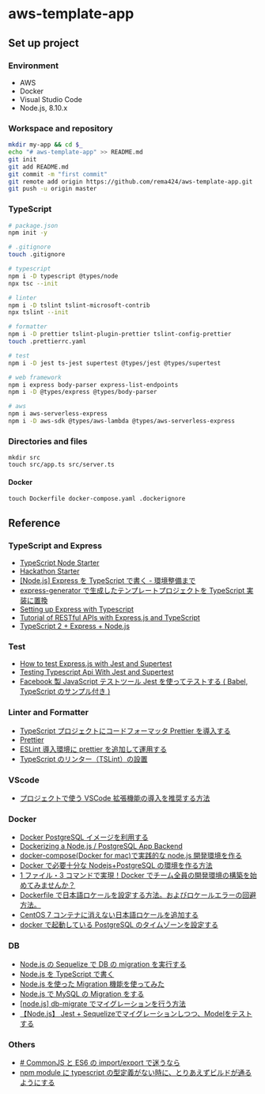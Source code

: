# aws-template-app

## Set up project

### Environment

- AWS
- Docker
- Visual Studio Code
- Node.js, 8.10.x

### Workspace and repository

```bash
mkdir my-app && cd $_
echo "# aws-template-app" >> README.md
git init
git add README.md
git commit -m "first commit"
git remote add origin https://github.com/rema424/aws-template-app.git
git push -u origin master
```

### TypeScript

```bash
# package.json
npm init -y

# .gitignore
touch .gitignore

# typescript
npm i -D typescript @types/node
npx tsc --init

# linter
npm i -D tslint tslint-microsoft-contrib
npx tslint --init

# formatter
npm i -D prettier tslint-plugin-prettier tslint-config-prettier
touch .prettierrc.yaml

# test
npm i -D jest ts-jest supertest @types/jest @types/supertest

# web framework
npm i express body-parser express-list-endpoints
npm i -D @types/express @types/body-parser

# aws
npm i aws-serverless-express
npm i -D aws-sdk @types/aws-lambda @types/aws-serverless-express
```

### Directories and files

```
mkdir src
touch src/app.ts src/server.ts
```

#### Docker

```
touch Dockerfile docker-compose.yaml .dockerignore
```

## Reference

### TypeScript and Express

- [TypeScript Node Starter](https://github.com/Microsoft/TypeScript-Node-Starter#typescript-node-starter)
- [Hackathon Starter](https://github.com/sahat/hackathon-starter)
- [[Node.js] Express を TypeScript で書く - 環境整備まで](https://qiita.com/kuroneko8960/items/74347b6a58020f33b18d)
- [express-generator で生成したテンプレートプロジェクトを TypeScript 実装に置換](https://qiita.com/uwettie/items/2870050c266f89f0ed38)
- [Setting up Express with Typescript](https://codebrains.io/setting-up-express-with-typescript/)
- [Tutorial of RESTful APIs with Express.js and TypeScript](https://blog.morizyun.com/blog/typescript-express-tutorial-javascript-nodejs/index.html)
- [TypeScript 2 + Express + Node.js](https://brianflove.com/2016/11/08/typescript-2-express-node/)

### Test

- [How to test Express.js with Jest and Supertest](http://www.albertgao.xyz/2017/05/24/how-to-test-expressjs-with-jest-and-supertest/)
- [Testing Typescript Api With Jest and Supertest](https://tutorialedge.net/typescript/testing-typescript-api-with-jest/)
- [Facebook 製 JavaScript テストツール Jest を使ってテストする ( Babel, TypeScript のサンプル付き )](https://tech.recruit-mp.co.jp/front-end/post-14752/)

### Linter and Formatter

- [TypeScript プロジェクトにコードフォーマッタ Prettier を導入する](https://qiita.com/akisx/items/4b90106c7faca4965852)
- [Prettier](https://prettier.io/docs/en/configuration.html)
- [ESLint 導入環境に prettier を追加して運用する](https://www.kken.io/posts/prettier-eslint/)
- [TypeScript のリンター（TSLint）の設置](https://qiita.com/Kitanotori/items/118a09db97dfd8d37b04)

### VScode

- [プロジェクトで使う VSCode 拡張機能の導入を推奨する方法](http://neos21.hatenablog.com/entry/2018/04/30/080000)

### Docker

- [Docker PostgreSQL イメージを利用する](https://qiita.com/kimullaa/items/70eaec61c02d2513e76c)
- [Dockerizing a Node.js / PostgreSQL App Backend](https://medium.com/@zbbergma/dockerizing-a-node-js-postgresql-app-backend-ac81750cf6df)
- [docker-compose(Docker for mac)で実践的な node.js 開発環境を作る](https://qiita.com/devalon/items/dd0fdce02156855b5df5)
- [Docker で必要十分な Nodejs+PostgreSQL の環境を作る方法](https://qiita.com/Fushihara/items/d86eb924b7eedb53910b)
- [1 ファイル・3 コマンドで実現！Docker でチーム全員の開発環境の構築を始めてみませんか？](https://nulab-inc.com/ja/blog/typetalk/docker-tutorial-local-environment-team/)
- [Dockerfile で日本語ロケールを設定する方法。およびロケールエラーの回避方法。](https://qiita.com/YuukiMiyoshi/items/f389ea366060537b5cd9)
- [CentOS 7 コンテナに消えない日本語ロケールを追加する](https://qiita.com/teruo-oshida/items/08cb84efc2b581b0a439)
- [docker で起動している PostgreSQL のタイムゾーンを設定する](https://qiita.com/reoring/items/9e87176d73675e5fdafa)

### DB

- [Node.js の Sequelize で DB の migration を実行する](https://qiita.com/cobot00/items/0bc0da1095e09bcd0d5f)
- [Node.js を TypeScript で書く](https://www.sambaiz.net/article/123/)
- [Node.js を使った Migration 機能を使ってみた](https://qiita.com/Kurowasi/items/61600235a9552daa5c28)
- [Node.js で MySQL の Migration をする](https://qiita.com/tiwu_official/items/77b60ac9efa15142468d)
- [[node.js] db-migrate でマイグレーションを行う方法](https://workout-engineer.com/node-migrate/)
- [【Node.js】 Jest + Sequelizeでマイグレーションしつつ、Modelをテストする](https://programmagick.com/blog?slug=node_jest_sequelize_testing)

### Others

- [# CommonJS と ES6 の import/export で迷うなら](https://qiita.com/rooooomania/items/4c999d93ae745e9d8657)
- [npm module に typescript の型定義がない時に、とりあえずビルドが通るようにする](https://medium.com/@ryutamaki/npm-module-%E3%81%AB-typescript-%E3%81%AE%E5%9E%8B%E5%AE%9A%E7%BE%A9%E3%81%8C%E3%81%AA%E3%81%84%E6%99%82%E3%81%AB-%E3%81%A8%E3%82%8A%E3%81%82%E3%81%88%E3%81%9A%E3%83%93%E3%83%AB%E3%83%89%E3%81%8C%E9%80%9A%E3%82%8B%E3%82%88%E3%81%86%E3%81%AB%E3%81%99%E3%82%8B-fcc090804b21)
